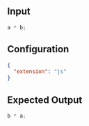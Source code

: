 
## Input
```javascript input
a * b;
```

## Configuration
```json configuration
{
  "extension": "js"
}
```

## Expected Output
```javascript expected output
b * a;
```
